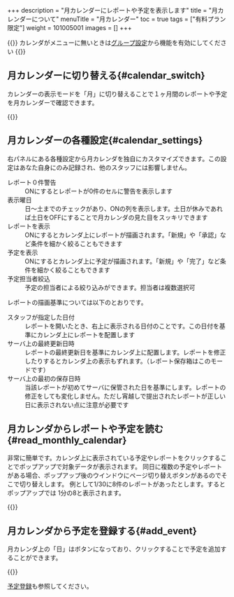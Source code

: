 +++
description = "月カレンダーにレポートや予定を表示します"
title = "月カレンダーについて"
menuTitle = "月カレンダー"
toc = true
tags = ["有料プラン限定"]
weight = 101005001
images = []
+++


{{<info>}}
カレンダがメニューに無いときは[グループ設定](/docs/manual/initial-setting/setting-group/#edit)から機能を有効にしてください
{{</info>}}


## 月カレンダーに切り替える{#calendar_switch}

カレンダーの表示モードを「月」に切り替えることで１ヶ月間のレポートや予定を月カレンダーで確認できます。


{{<icatch filename="monthly-calendar" msg="見慣れた月カレンダーです。予定とレポートがカレンダー上に表示されるよ">}}


## 月カレンダーの各種設定{#calendar_settings}

右パネルにある各種設定から月カレンダを独自にカスタマイズできます。この設定はあなた自身にのみ記録され、他のスタッフには影響しません。


<dl class="basic">
<dt>レポート０件警告</dt>
<dd>ONにするとレポートが0件のセルに警告を表示します</dd>
<dt>表示曜日</dt>
<dd>日〜土までのチェックがあり、ONの列を表示します。土日が休みであれば土日をOFFにすることで月カレンダの見た目をスッキリできます</dd>
<dt>レポートを表示</dt>
<dd>ONにするとカレンダ上にレポートが描画されます。「新規」や「承認」など条件を細かく絞ることもできます</dd>
<dt>予定を表示</dt>
<dd>ONにするとカレンダ上に予定が描画されます。「新規」や「完了」など条件を細かく絞ることもできます</dd>
<dt>予定担当者絞込</dt>
<dd>予定の担当者による絞り込みができます。担当者は複数選択可</dd>
</dl>

レポートの描画基準については以下のとおりです。
<dl class="basic">
<dt>スタッフが指定した日付</dt>
<dd>レポートを開いたとき、右上に表示される日付のことです。この日付を基準にカレンダ上にレポートを配置します</dd>
<dt>サーバ上の最終更新日時</dt>
<dd>レポートの最終更新日を基準にカレンダ上に配置します。レポートを修正したりするとカレンダ上の表示もずれます。（レポート保存箱はこのモードです）</dd>
<dt>サーバ上の最初の保存日時</dt>
<dd>当該レポートが初めてサーバに保管された日を基準にします。レポートの修正をしても変化しません。ただし宵越しで提出されたレポートが正しい日に表示されない点に注意が必要です</dd>
</dl>

## 月カレンダからレポートや予定を読む{#read_monthly_calendar}

非常に簡単です。カレンダ上に表示されている予定やレポートをクリックすることでポップアップで対象データが表示されます。
同日に複数の予定やレポートがある場合、ポップアップ後のウインドウにページ切り替えボタンがあるのでそこで切り替えします。
例として1/30に8件のレポートがあったとします。するとポップアップでは 1分の8と表示されます。

{{<icatch filename="read-report" msg="カレンダーからレポートを表示するとポップアップで出てきます。閉じるを押せばカレンダーに戻るよ">}}

## 月カレンダから予定を登録する{#add_event}

月カレンダ上の「日」はボタンになっており、クリックすることで予定を追加することができます。

{{<icatch filename="add-event" msg="予定表としても使えるのでカレンダから予定を追加できます" alice="ok">}}

[予定登録](/docs/manual/event/add/)も参照してください。